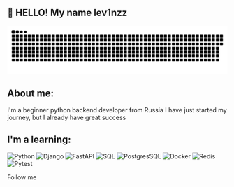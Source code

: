 ## 👋 HELLO! My name lev1nzz

[![Header](https://github.com/lev1nzz/lev1nzz/blob/main/assets/github-snake.svg)](https://github.com/lev1nzz/all-sorts-of-programs)

## About me:
I'm a beginner python backend developer from Russia
I have just started my journey, but I already have great success


## I'm a learning:

![Python]( https://img.shields.io/badge/%20Python-000080)
![Django]( https://img.shields.io/badge/%20Django-228B22)
![FastAPI]( https://img.shields.io/badge/%20FastApi-808080)
![SQL]( https://img.shields.io/badge/%20SQL-008080)
![PostgresSQL]( https://img.shields.io/badge/%20PostgresSQL-87CEEB)
![Docker]( https://img.shields.io/badge/%20Docker-00FFFF)
![Redis]( https://img.shields.io/badge/%20Redis-FF4500)
![Pytest]( https://img.shields.io/badge/%20Pytest-5F9EA0)

Follow me